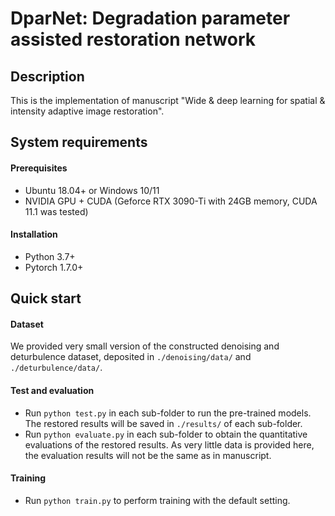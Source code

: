 DparNet: Degradation parameter assisted restoration network
=============
## Description
This is the implementation of manuscript "Wide & deep learning for 
spatial & intensity adaptive image restoration". 

## System requirements
#### Prerequisites
* Ubuntu 18.04+ or Windows 10/11
* NVIDIA GPU + CUDA (Geforce RTX 3090-Ti with 24GB memory, 
CUDA 11.1 was tested)

#### Installation
* Python 3.7+
* Pytorch 1.7.0+

## Quick start
#### Dataset
We provided very small version of the constructed 
denoising and deturbulence dataset, deposited in 
```./denoising/data/``` and ```./deturbulence/data/```.

#### Test and evaluation
* Run ```python test.py``` in each sub-folder to run the 
pre-trained models. The restored results will be saved in 
```./results/``` of each sub-folder.
* Run ```python evaluate.py``` in each sub-folder to obtain the 
quantitative evaluations of the restored results. 
As very little data is provided here, 
the evaluation results will not be the same as in manuscript.

#### Training
* Run ```python train.py``` to perform training with the 
default setting.